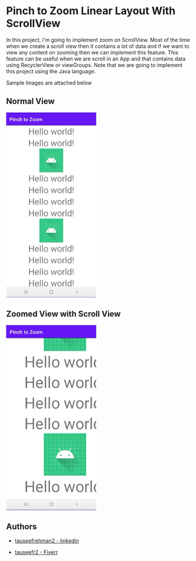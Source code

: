 # Pinch to Zoom Linear Layout With ScrollView
In this project, i'm going to implement zoom on ScrollView. Most of the time when we create a scroll view then
it contains a lot of data and if we want to view any content on zooming then we can implement this feature.
This feature can be useful when we are scroll in an App and that contains data using RecyclerView or viewGroups.
Note that we are going to implement this project using the Java language. 

Sample Images are attached below


## Normal View

<img src="Screenshot_1.png" height="500px"> 



## Zoomed View with Scroll View

<img src="Screenshot_2.png" height="500px"> 

## Authors

- [tauseefrehman2 - linkedin](https://www.linkedin.com/in/tauseefrehman2/)

- [tauseefr2 - Fiverr](https://www.fiverr.com/users/tauseefr2/seller_dashboard)

